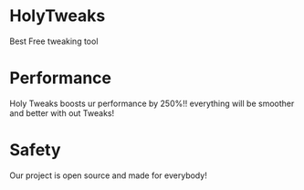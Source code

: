 # HolyTweaks
Best Free tweaking tool

# Performance

Holy Tweaks boosts ur performance by 250%!!
everything will be smoother and better with out Tweaks!

# Safety

Our project is open source and made for everybody!
